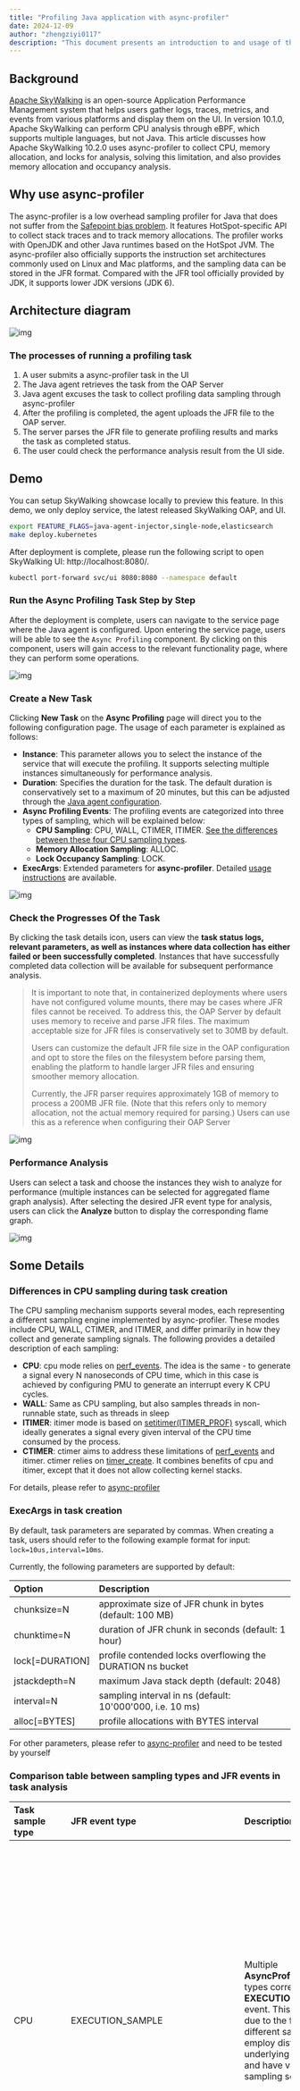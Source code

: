 ```yaml
---
title: "Profiling Java application with async-profiler"
date: 2024-12-09
author: "zhengziyi0117"
description: "This document presents an introduction to and usage of the async-profiler in SkyWalking."
---
```


## Background

[Apache SkyWalking](https://skywalking.apache.org/) is an open-source Application Performance Management system that helps users gather logs, traces, metrics, and events from various platforms and display them on the UI.
In version 10.1.0, Apache SkyWalking can perform CPU analysis through eBPF, which supports multiple languages, but not Java. This article discusses how Apache SkyWalking 10.2.0 uses async-profiler to collect CPU, memory allocation, and locks for analysis, solving this limitation, and also provides memory allocation and occupancy analysis.

## Why use async-profiler

The async-profiler is a low overhead sampling profiler for Java that does not suffer from the [Safepoint bias problem](http://psy-lob-saw.blogspot.ru/2016/02/why-most-sampling-java-profilers-are.html). It features HotSpot-specific API to collect stack traces and to track memory allocations. The profiler works with OpenJDK and other Java runtimes based on the HotSpot JVM. The async-profiler also officially supports the instruction set architectures commonly used on Linux and Mac platforms, and the sampling data can be stored in the JFR format. Compared with the JFR tool officially provided by JDK, it supports lower JDK versions (JDK 6).

## Architecture diagram

![img](./arch.jpg)

### The processes of running a profiling task

1. A user submits a async-profiler task in the UI
2. The Java agent retrieves the task from the OAP Server
3. Java agent excuses the task to collect profiling data sampling through async-profiler
4. After the profiling is completed, the agent uploads the JFR file to the OAP server.
5. The server parses the JFR file to generate profiling results and marks the task as completed status.
6. The user could check the performance analysis result from the UI side.

## Demo 

You can setup SkyWalking showcase locally to preview this feature. In this demo, we only deploy service, the latest released SkyWalking OAP, and UI.

```sh
export FEATURE_FLAGS=java-agent-injector,single-node,elasticsearch
make deploy.kubernetes
```

After deployment is complete, please run the following script to open SkyWalking UI: http://localhost:8080/.

```sh
kubectl port-forward svc/ui 8080:8080 --namespace default
```

### Run the Async Profiling Task Step by Step

After the deployment is complete, users can navigate to the service page where the Java agent is configured. Upon entering the service page, users will be able to see the `Async Profiling` component. By clicking on this component, users will gain access to the relevant functionality page, where they can perform some operations.

![img](./facade.jpg)

### Create a New Task

Clicking **New Task** on the **Async Profiling** page will direct you to the following configuration page. The usage of each parameter is explained as follows:

- **Instance**: This parameter allows you to select the instance of the service that will execute the profiling. It supports selecting multiple instances simultaneously for performance analysis.
- **Duration**: Specifies the duration for the task. The default duration is conservatively set to a maximum of 20 minutes, but this can be adjusted through the [Java agent configuration]((https://github.com/apache/skywalking-java/blob/7e200bbbb052f0e03e5b2db09e1b0a4c6cf1d71c/apm-sniffer/config/agent.config#L170)).
- **Async Profiling Events**: The profiling events are categorized into three types of sampling, which will be explained below:
  - **CPU Sampling**: CPU, WALL, CTIMER, ITIMER. [See the differences between these four CPU sampling types](#Differences-in-CPU-sampling-during-task-creation).
  - **Memory Allocation Sampling**: ALLOC.
  - **Lock Occupancy Sampling**: LOCK.
- **ExecArgs**: Extended parameters for **async-profiler**. Detailed [usage instructions](#ExecArgs-in-task-creation) are available.

![img](./create_task.jpg)

### Check the Progresses Of the Task

By clicking the task details icon, users can view the **task status logs, relevant parameters, as well as instances where data collection has either failed or been successfully completed**. Instances that have successfully completed data collection will be available for subsequent performance analysis.

> It is important to note that, in containerized deployments where users have not configured volume mounts, there may be cases where JFR files cannot be received. To address this, the OAP Server by default uses memory to receive and parse JFR files. The maximum acceptable size for JFR files is conservatively set to 30MB by default.
>
> Users can customize the default JFR file size in the OAP configuration and opt to store the files on the filesystem before parsing them, enabling the platform to handle larger JFR files and ensuring smoother memory allocation.
>
> Currently, the JFR parser requires approximately 1GB of memory to process a 200MB JFR file. (Note that this refers only to memory allocation, not the actual memory required for parsing.) Users can use this as a reference when configuring their OAP Server

![img](./progress.jpg)

### Performance Analysis

Users can select a task and choose the instances they wish to analyze for performance (multiple instances can be selected for aggregated flame graph analysis). After selecting the desired JFR event type for analysis, users can click the **Analyze** button to display the corresponding flame graph.

![img](./performance.jpg)

## Some Details

### Differences in CPU sampling during task creation

The CPU sampling mechanism supports several modes, each representing a different sampling engine implemented by async-profiler. These modes include CPU, WALL, CTIMER, and ITIMER, and differ primarily in how they collect and generate sampling signals. The following provides a detailed description of each sampling: 

- **CPU**: cpu mode relies on [perf_events](https://man7.org/linux/man-pages/man2/perf_event_open.2.html). The idea is the same - to generate a signal every N nanoseconds of CPU time, which in this case is achieved by configuring PMU to generate an interrupt every K CPU cycles. 
- **WALL**: Same as CPU sampling, but also samples threads in non-runnable state, such as threads in sleep
- **ITIMER**:  itimer mode is based on [setitimer(ITIMER_PROF)](https://man7.org/linux/man-pages/man2/setitimer.2.html) syscall, which ideally generates a signal every given interval of the CPU time consumed by the process.
- **CTIMER**: ctimer aims to address these limitations of [perf_events](https://man7.org/linux/man-pages/man2/perf_event_open.2.html) and itimer. ctimer relies on [timer_create](https://man7.org/linux/man-pages/man2/timer_create.2.html). It combines benefits of cpu and itimer, except that it does not allow collecting kernel stacks.

For details, please refer to [async-profiler](https://github.com/async-profiler/async-profiler/blob/master/docs/CpuSamplingEngines.md)

### ExecArgs in task creation

By default, task parameters are separated by commas. When creating a task, users should refer to the following example format for input: `lock=10us,interval=10ms`.

Currently, the following parameters are supported by default:

| Option            | Description                                                |
| :---------------- | :--------------------------------------------------------- |
| chunksize=N       | approximate size of JFR chunk in bytes (default: 100 MB)   |
| chunktime=N       | duration of JFR chunk in seconds (default: 1 hour)         |
| lock\[=DURATION\] | profile contended locks overflowing the DURATION ns bucket |
| jstackdepth=N     | maximum Java stack depth (default: 2048\)                  |
| interval=N        | sampling interval in ns (default: 10'000'000, i.e. 10 ms)  |
| alloc\[=BYTES\]   | profile allocations with BYTES interval                    |

For other parameters, please refer to [async-profiler](https://github.com/async-profiler/async-profiler/blob/master/src/arguments.cpp#L44) and need to be tested by yourself

### Comparison table between sampling types and JFR events in task analysis

| Task sample type                         | JFR event type                    | Description                                                  | Unit                                                         |
| :--------------------------------------- | :-------------------------------- | :----------------------------------------------------------- | :----------------------------------------------------------- |
| CPU                                      | EXECUTION\_SAMPLE                 | Multiple **AsyncProfilerEventType** types correspond to the **EXECUTION_SAMPLE** event. This is primarily due to the fact that different sampling types employ distinct underlying mechanisms and have varying sampling scopes. | Sample times. <br />The execution time can be calculated based on the sampling interval. For instance, if the number of samples is 10 and the interval is set to 10ms, the total execution time can be estimated as 100ms (the default interval is 10ms) |
| WALL                                     |                                   |                                                              |                                                              |
| CTIMER                                   |                                   |                                                              |                                                              |
| ITIMER                                   |                                   |                                                              |                                                              |
| LOCK                                     | LOCK                              | It is the aggregation of two events THREAD\_PARK and JAVA\_MONITOR\_ENTER | ns                                                           |
| ALLOC                                    | OBJECT\_ALLOCATION\_IN\_NEW\_TLAB | Sample data allocated inTLAB                                 | byte                                                         |
|                                          | OBJECT\_ALLOCATION\_OUTSIDE\_TLAB | Sample data allocated outside TLAB                           | byte                                                         |
| Add `live` option to extended parameters | PROFILER\_LIVE\_OBJECT            | Because it is not in the event parameter of async-profiler, it is not selected separately in the task sampling type of the UI during implementation, but is used as an extended parameter | byte                                                         |

### performance expenses

**There is no performance overhead when an instance is not receiving an async-profiler task.** Performance impact is only introduced once the async-profiler performance analysis is initiated. The extent of this overhead depends on the specific configuration parameters. When using the default settings, the performance impact typically ranges from 0.3% to 10%. For more detailed information, please refer to the [issue](https://github.com/async-profiler/async-profiler/issues/14).
